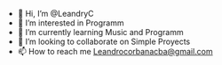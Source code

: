 - 👋 Hi, I’m @LeandryC
- 👀 I’m interested in Programm
- 🌱 I’m currently learning Music and Programm
- 💞️ I’m looking to collaborate on Simple Proyects
- 📫 How to reach me Leandrocorbanacba@gmail.com

<!---
LeandryC/LeandryC is a ✨ special ✨ repository because its `README.md` (this file) appears on your GitHub profile.
You can click the Preview link to take a look at your changes.
--->
